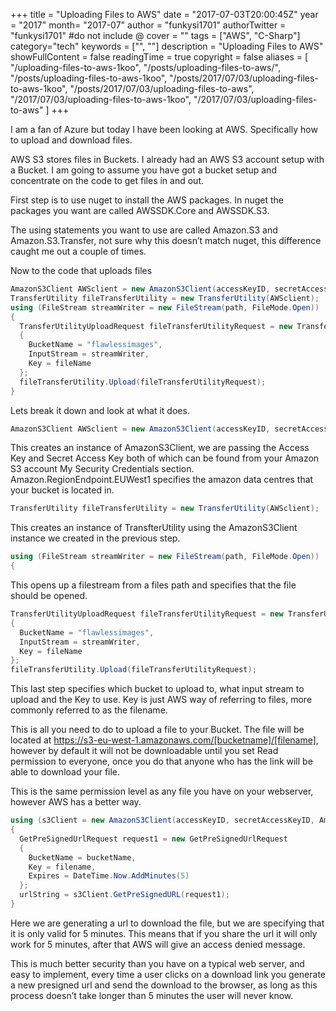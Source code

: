 +++
title = "Uploading Files to AWS"
date = "2017-07-03T20:00:45Z"
year = "2017"
month= "2017-07"
author = "funkysi1701"
authorTwitter = "funkysi1701" #do not include @
cover = ""
tags = ["AWS", "C-Sharp"]
category="tech"
keywords = ["", ""]
description =  "Uploading Files to AWS"
showFullContent = false
readingTime = true
copyright = false
aliases = [
    "/uploading-files-to-aws-1koo",
    "/posts/uploading-files-to-aws/",
    "/posts/uploading-files-to-aws-1koo",
    "/posts/2017/07/03/uploading-files-to-aws-1koo",
    "/posts/2017/07/03/uploading-files-to-aws",
    "/2017/07/03/uploading-files-to-aws-1koo",
    "/2017/07/03/uploading-files-to-aws"
]
+++

I am a fan of Azure but today I have been looking at AWS. Specifically how to upload and download files.

AWS S3 stores files in Buckets. I already had an AWS S3 account setup with a Bucket. I am going to assume you have got a bucket setup and concentrate on the code to get files in and out.

First step is to use nuget to install the AWS packages. In nuget the packages you want are called AWSSDK.Core and AWSSDK.S3.

The using statements you want to use are called Amazon.S3 and Amazon.S3.Transfer, not sure why this doesn’t match nuget, this difference caught me out a couple of times.

Now to the code that uploads files

```c#
AmazonS3Client AWSclient = new AmazonS3Client(accessKeyID, secretAccessKeyID, Amazon.RegionEndpoint.EUWest1);  
TransferUtility fileTransferUtility = new TransferUtility(AWSclient);  
using (FileStream streamWriter = new FileStream(path, FileMode.Open))  
{  
  TransferUtilityUploadRequest fileTransferUtilityRequest = new TransferUtilityUploadRequest  
  {  
    BucketName = "flawlessimages",  
    InputStream = streamWriter,  
    Key = fileName  
  };  
  fileTransferUtility.Upload(fileTransferUtilityRequest);  
}
```

Lets break it down and look at what it does.

```c#
AmazonS3Client AWSclient = new AmazonS3Client(accessKeyID, secretAccessKeyID, Amazon.RegionEndpoint.EUWest1);
```

This creates an instance of AmazonS3Client, we are passing the Access Key and Secret Access Key both of which can be found from your Amazon S3 account My Security Credentials section. Amazon.RegionEndpoint.EUWest1 specifies the amazon data centres that your bucket is located in.

```c#
TransferUtility fileTransferUtility = new TransferUtility(AWSclient);
```

This creates an instance of TransfterUtility using the AmazonS3Client instance we created in the previous step.

```c#
using (FileStream streamWriter = new FileStream(path, FileMode.Open))  
{
```

This opens up a filestream from a files path and specifies that the file should be opened.

```c#
TransferUtilityUploadRequest fileTransferUtilityRequest = new TransferUtilityUploadRequest  
{  
  BucketName = "flawlessimages",  
  InputStream = streamWriter,  
  Key = fileName  
};  
fileTransferUtility.Upload(fileTransferUtilityRequest);  
```

This last step specifies which bucket to upload to, what input stream to upload and the Key to use. Key is just AWS way of referring to files, more commonly referred to as the filename.

This is all you need to do to upload a file to your Bucket. The file will be located at https://s3-eu-west-1.amazonaws.com/[bucketname]/[filename], however by default it will not be downloadable until you set Read permission to everyone, once you do that anyone who has the link will be able to download your file.

This is the same permission level as any file you have on your webserver, however AWS has a better way.

```c#
using (s3Client = new AmazonS3Client(accessKeyID, secretAccessKeyID, Amazon.RegionEndpoint.USEast1))  
{  
  GetPreSignedUrlRequest request1 = new GetPreSignedUrlRequest  
  {  
    BucketName = bucketName,  
    Key = filename,  
    Expires = DateTime.Now.AddMinutes(5)  
  };  
  urlString = s3Client.GetPreSignedURL(request1);  
}
```

Here we are generating a url to download the file, but we are specifying that it is only valid for 5 minutes. This means that if you share the url it will only work for 5 minutes, after that AWS will give an access denied message.

This is much better security than you have on a typical web server, and easy to implement, every time a user clicks on a download link you generate a new presigned url and send the download to the browser, as long as this process doesn’t take longer than 5 minutes the user will never know.